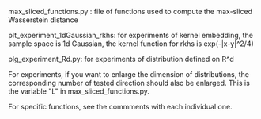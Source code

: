 max_sliced_functions.py : file of functions used to compute the max-sliced Wasserstein distance

plt_experiment_1dGaussian_rkhs: for experiments of kernel embedding, the sample space is 1d Gaussian, the kernel function for rkhs is exp(-|x-y|^2/4)

plg_experiment_Rd.py: for experiments of distribution defined on R^d


For experiments, if you want to enlarge the dimension of distributions, the corresponding number of tested direction should also be enlarged. 
This is the variable "L" in max_sliced_functions.py.

For specific functions, see the commments with each individual one.
